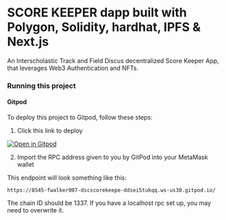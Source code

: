 # SCORE KEEPER dapp built with Polygon, Solidity, hardhat, IPFS & Next.js

An Interscholastic Track and Field Discus decentralized Score Keeper App, that leverages Web3 Authentication and NFTs.

### Running this project

#### Gitpod

To deploy this project to Gitpod, follow these steps:

1. Click this link to deploy

[![Open in Gitpod](https://gitpod.io/button/open-in-gitpod.svg)](https://fwalker007-dscscorekeepe-ddsei5tukqq.ws-us30.gitpod.io)

2. Import the RPC address given to you by GitPod into your MetaMask wallet

This endpoint will look something like this:

```
https://8545-fwalker007-dscscorekeepe-ddsei5tukqq.ws-us30.gitpod.io/
```

The chain ID should be 1337. If you have a localhost rpc set up, you may need to overwrite it.


